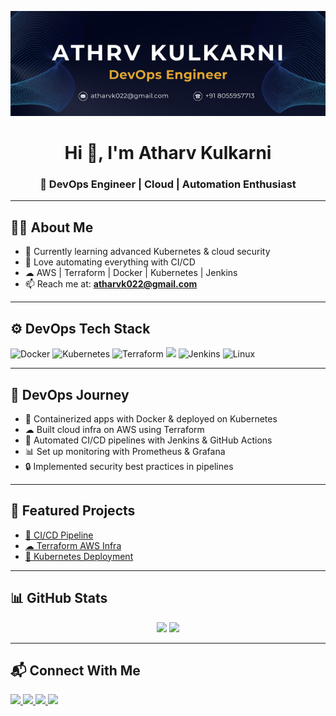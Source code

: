 
<p align="center">
  <img src="https://raw.githubusercontent.com/Atharv22-gt/Atharv22-gt/main/assets/banner.png" alt="Atharv Banner" width="1000"/>
</p>


<h1 align="center">Hi 👋, I'm Atharv Kulkarni</h1>
<h3 align="center">🚀 DevOps Engineer | Cloud | Automation Enthusiast</h3>

---

## 👨‍💻 About Me
- 🌱 Currently learning advanced Kubernetes & cloud security  
- 🔧 Love automating everything with CI/CD  
- ☁ AWS | Terraform | Docker | Kubernetes | Jenkins  
- 📫 Reach me at: **atharvk022@gmail.com**  

---

## ⚙️ DevOps Tech Stack
<p>
  <img src="https://cdn.jsdelivr.net/gh/devicons/devicon/icons/docker/docker-original.svg" alt="Docker" width="40" height="40"/>
  <img src="https://cdn.jsdelivr.net/gh/devicons/devicon/icons/kubernetes/kubernetes-plain.svg" alt="Kubernetes" width="40" height="40"/>
  <img src="https://cdn.jsdelivr.net/gh/devicons/devicon/icons/terraform/terraform-original.svg" alt="Terraform" width="40" height="40"/>
  <img src="https://img.shields.io/badge/AWS-Cloud-orange?style=for-the-badge&logo=amazonaws&logoColor=white" />
  <img src="https://cdn.jsdelivr.net/gh/devicons/devicon/icons/jenkins/jenkins-original.svg" alt="Jenkins" width="40" height="40"/>
  <img src="https://cdn.jsdelivr.net/gh/devicons/devicon/icons/linux/linux-original.svg" alt="Linux" width="40" height="40"/>
</p>

---

## 🚀 DevOps Journey
- 🐳 Containerized apps with Docker & deployed on Kubernetes  
- ☁ Built cloud infra on AWS using Terraform  
- 🔧 Automated CI/CD pipelines with Jenkins & GitHub Actions  
- 📊 Set up monitoring with Prometheus & Grafana  
- 🔒 Implemented security best practices in pipelines  

---

## 📂 Featured Projects
- [🔧 CI/CD Pipeline](https://github.com/Atharv22/cicd-pipeline)  
- [☁ Terraform AWS Infra](https://github.com/Atharv22/cloud-infra)  
- [🐳 Kubernetes Deployment](https://github.com/Atharv22/k8s-deployment)  

---

## 📊 GitHub Stats
<p align="center">
  <img src="https://github-readme-stats.vercel.app/api?username=Atharv22&show_icons=true&theme=tokyonight" height="180"/>
  <img src="https://github-readme-streak-stats.herokuapp.com/?user=Atharv22&theme=tokyonight" height="180"/>
</p>

---

## 📬 Connect With Me
<p>
  <a href="https://www.linkedin.com/in/Atharv22/">
    <img src="https://img.shields.io/badge/LinkedIn-Connect-0A66C2?style=for-the-badge&logo=linkedin&logoColor=white" />
  </a>
  <a href="https://twitter.com/Atharv022">
    <img src="https://img.shields.io/badge/Twitter-Follow-1DA1F2?style=for-the-badge&logo=twitter&logoColor=white" />
  </a>
  <a href="mailto:atharvk022@gmail.com">
    <img src="https://img.shields.io/badge/Email-Contact-EB4335?style=for-the-badge&logo=gmail&logoColor=white" />
  </a>
  <a href="tel:+918055957713">
    <img src="https://img.shields.io/badge/Phone-Call-25D366?style=for-the-badge&logo=whatsapp&logoColor=white" />
  </a>
</p>

